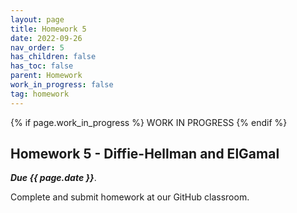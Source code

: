 ```yaml
---
layout: page
title: Homework 5
date: 2022-09-26
nav_order: 5
has_children: false
has_toc: false
parent: Homework
work_in_progress: false
tag: homework 
---
```


{% if page.work_in_progress %} WORK IN PROGRESS {% endif %}

## Homework 5 - Diffie-Hellman and ElGamal 

**_Due {{ page.date }}_**. 

Complete and submit homework at our GitHub classroom.
<!-- Complete and submit homework at our [GitHub classroom](https://classroom.github.com/a/fj_XWhbq). -->

